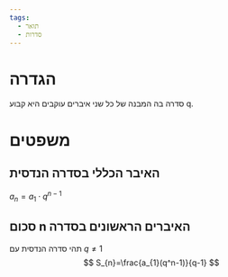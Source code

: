 ```yaml
---
tags:
  - תואר
  - סדרות
---
```

# הגדרה
סדרה בה המבנה של כל שני איברים עוקבים היא קבוע q.
# משפטים
## האיבר הכללי בסדרה הנדסית
$a_{n}=a_{1}\cdot q^{n-1}$
## סכום n האיברים הראשונים בסדרה
תהי סדרה הנדסית עם $q\neq 1$
$$
S_{n}=\frac{a_{1}(q^n-1)}{q-1}
$$
